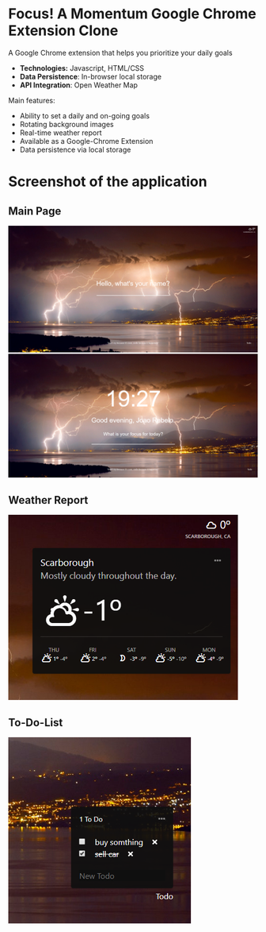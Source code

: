# Focus! A Momentum Google Chrome Extension Clone

A Google Chrome extension that helps you prioritize your daily goals

* **Technologies:** Javascript, HTML/CSS
* **Data Persistence**: In-browser local storage
* **API Integration**: Open Weather Map

Main features:

* Ability to set a daily and on-going goals
* Rotating background images
* Real-time weather report
* Available as a Google-Chrome Extension
* Data persistence via local storage

# Screenshot of the application

## Main Page

<img src="screenshots/home.PNG"/>

<img src="screenshots/home2.PNG"/>

## Weather Report
<img src="screenshots/Weather.PNG"/>

## To-Do-List
<img src="screenshots/todo_list.PNG" />
